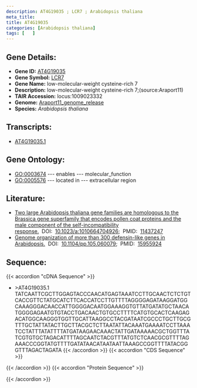 ```yaml
---
description: AT4G19035 ; LCR7 ; Arabidopsis thaliana
meta_title:
title: AT4G19035
categories: [Arabidopsis thaliana]
tags: [   ]
---
```


## Gene Details:
- **Gene ID:** [AT4G19035](https://www.arabidopsis.org/locus?name=AT4G19035)
- **Gene Symbol:** <u>LCR7</u>
- **Gene Name:** low-molecular-weight cysteine-rich 7
- **Description:**   low-molecular-weight cysteine-rich 7;(source:Araport11)
- **TAIR Accession:** locus:1009023332
- **Genome:** [Araport11_genome_release](https://www.arabidopsis.org/download/list?dir=Genes%2FAraport11_genome_release)
- **Species:** *Arabidopsis thaliana*

## Transcripts:
   -  [AT4G19035.1](https://www.arabidopsis.org/gene?name=AT4G19035.1)
## Gene Ontology:
   - [GO:0003674](https://amigo.geneontology.org/amigo/term/GO:0003674)&nbsp;---&nbsp;enables&nbsp;---&nbsp;molecular_function
   - [GO:0005576](https://amigo.geneontology.org/amigo/term/GO:0005576)&nbsp;---&nbsp;located in&nbsp;---&nbsp;extracellular region
## Literature:
   - [Two large Arabidopsis thaliana gene families are homologous to the Brassica gene  superfamily that encodes pollen coat proteins and the male component of the  self-incompatibility response.](https://www.doi.org/10.1023/a:1010664704926)&nbsp;&nbsp;DOI:&nbsp;&nbsp;[10.1023/a:1010664704926](https://www.doi.org/10.1023/a:1010664704926);&nbsp;&nbsp;PMID:&nbsp;&nbsp;[11437247](https://pubmed.ncbi.nlm.nih.gov/11437247/)
   - [Genome organization of more than 300 defensin-like genes in Arabidopsis.](https://www.doi.org/10.1104/pp.105.060079)&nbsp;&nbsp;DOI:&nbsp;&nbsp;[10.1104/pp.105.060079](https://www.doi.org/10.1104/pp.105.060079);&nbsp;&nbsp;PMID:&nbsp;&nbsp;[15955924](https://pubmed.ncbi.nlm.nih.gov/15955924/)
## Sequence:
{{< accordion "cDNA Sequence" >}}
- \>AT4G19035.1
TATCAATTCGCTTGGAGTACCCAACATGAGTAAATCCTTGCAACTCTCTGTCACCGTTCTATGCATCTTCACCATCCTTGTTTTAGGGGAGATAAGGATGGCAAAGGGACAACCATTGGGGACAATGGAAAGGTGTTATGATATGCTAACATGGGGAGAATGTGTACCTGACAACTGTGCCTTTTCATGTGCACTCAAGAGACATGGCAAGGGTGGTTGCATTAAGGCCTACGATAATCGCCCTGCTTGCGTTTGCTATTATACTTGCTTACGCTCTTAATATTACAAATGAAAATCCTTAAATCCTATTTATATTTTATGATAAGAACAAACTATTGATAAAAACGCTGGTTTATCGTGTGCTAGACATTTTAGCAATCTACGTTTATGTCTCAACGCGTTTTAGAAACCCGGTATGTTTTGATATAACATAATAATTAAAGCCGGTTTTATACGGGTTTAGACTAGATA
{{< /accordion >}}
{{< accordion "CDS Sequence" >}}

{{< /accordion >}}
{{< accordion "Protein Sequence" >}}

{{< /accordion >}}

